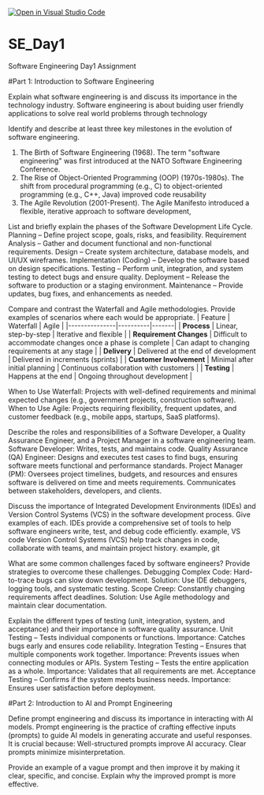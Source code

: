 [![Open in Visual Studio Code](https://classroom.github.com/assets/open-in-vscode-2e0aaae1b6195c2367325f4f02e2d04e9abb55f0b24a779b69b11b9e10269abc.svg)](https://classroom.github.com/online_ide?assignment_repo_id=18382642&assignment_repo_type=AssignmentRepo)
# SE_Day1
Software Engineering Day1 Assignment

#Part 1: Introduction to Software Engineering

Explain what software engineering is and discuss its importance in the technology industry.
Software engineering is about buiding user friendly applications to solve real world problems through technology


Identify and describe at least three key milestones in the evolution of software engineering.
1. The Birth of Software Engineering (1968). The term "software engineering" was first introduced at the NATO Software Engineering Conference.
2. The Rise of Object-Oriented Programming (OOP) (1970s-1980s). The shift from procedural programming (e.g., C) to object-oriented programming (e.g., C++, Java) improved code reusability
3. The Agile Revolution (2001-Present). The Agile Manifesto introduced a flexible, iterative approach to software development,


List and briefly explain the phases of the Software Development Life Cycle.
Planning – Define project scope, goals, risks, and feasibility.
Requirement Analysis – Gather and document functional and non-functional requirements.
Design – Create system architecture, database models, and UI/UX wireframes.
Implementation (Coding) – Develop the software based on design specifications.
Testing – Perform unit, integration, and system testing to detect bugs and ensure quality.
Deployment – Release the software to production or a staging environment.
Maintenance – Provide updates, bug fixes, and enhancements as needed.


Compare and contrast the Waterfall and Agile methodologies. Provide examples of scenarios where each would be appropriate.
| Feature        | Waterfall | Agile |
|---------------|----------|-------|
| **Process** | Linear, step-by-step | Iterative and flexible |
| **Requirement Changes** | Difficult to accommodate changes once a phase is complete | Can adapt to changing requirements at any stage |
| **Delivery** | Delivered at the end of development | Delivered in increments (sprints) |
| **Customer Involvement** | Minimal after initial planning | Continuous collaboration with customers |
| **Testing** | Happens at the end | Ongoing throughout development |


When to Use Waterfall: Projects with well-defined requirements and minimal expected changes (e.g., government projects, construction software).
When to Use Agile: Projects requiring flexibility, frequent updates, and customer feedback (e.g., mobile apps, startups, SaaS platforms).


Describe the roles and responsibilities of a Software Developer, a Quality Assurance Engineer, and a Project Manager in a software engineering team.
Software Developer: Writes, tests, and maintains code.
Quality Assurance (QA) Engineer:  Designs and executes test cases to find bugs, ensuring software meets functional and performance standards.
Project Manager (PM): Oversees project timelines, budgets, and resources and ensures software is delivered on time and meets requirements.
Communicates between stakeholders, developers, and clients.


Discuss the importance of Integrated Development Environments (IDEs) and Version Control Systems (VCS) in the software development process. Give examples of each.
IDEs provide a comprehensive set of tools to help software engineers write, test, and debug code efficiently. example, VS code
Version Control Systems (VCS) help track changes in code, collaborate with teams, and maintain project history. example, git


What are some common challenges faced by software engineers? Provide strategies to overcome these challenges.
Debugging Complex Code: Hard-to-trace bugs can slow down development.
Solution: Use IDE debuggers, logging tools, and systematic testing.
Scope Creep: Constantly changing requirements affect deadlines.
Solution: Use Agile methodology and maintain clear documentation.

Explain the different types of testing (unit, integration, system, and acceptance) and their importance in software quality assurance.
Unit Testing – Tests individual components or functions. Importance: Catches bugs early and ensures code reliability.
Integration Testing – Ensures that multiple components work together. Importance: Prevents issues when connecting modules or APIs.
System Testing – Tests the entire application as a whole. Importance: Validates that all requirements are met.
Acceptance Testing – Confirms if the system meets business needs. Importance: Ensures user satisfaction before deployment.

#Part 2: Introduction to AI and Prompt Engineering


Define prompt engineering and discuss its importance in interacting with AI models.
Prompt engineering is the practice of crafting effective inputs (prompts) to guide AI models in generating accurate and useful responses. It is crucial because:
Well-structured prompts improve AI accuracy.
Clear prompts minimize misinterpretation.


Provide an example of a vague prompt and then improve it by making it clear, specific, and concise. Explain why the improved prompt is more effective.
